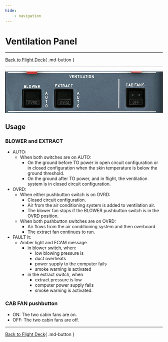 ```yaml
---
hide:
    - navigation
---
```


# Ventilation Panel

---

[Back to Flight Deck](../index.md){ .md-button }

---

![Ventilation Panel](../../../assets/a32nx-briefing/overhead-panel/vent.jpg "Ventilation Panel")

## Usage

### BLOWER and EXTRACT

- AUTO:
    - When both switches are on AUTO:
        - On the ground before TO power in open circuit configuration or in closed configuration when the skin temperature is below the ground threshold.
        - On the ground after TO power, and in flight, the ventilation system is in closed circuit configuration.
- OVRD:
    - When either pushbutton switch is on OVRD:
        - Closed circuit configuration.
        - Air from the air conditioning system is added to ventilation air.
        - The blower fan stops if the BLOWER pushbutton switch is in the OVRD position.
    - When both pushbutton switches are on OVRD:
        - Air flows from the air conditioning system and then overboard.
        - The extract fan continues to run.
- FAULT It:
    - Amber light and ECAM message
        - in blower switch, when:
            - low blowing pressure is
            - duct overheats
            - power supply to the computer fails
            - smoke warning is activated
        - in the extract switch, when
            - extract pressure is low
            - computer power supply fails
            - smoke warning is activated.

### CAB FAN pushbutton

- ON: The two cabin fans are on.
- OFF: The two cabin fans are off.

---

[Back to Flight Deck](../index.md){ .md-button }
